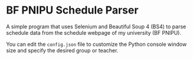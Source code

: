 # BF PNIPU Schedule Parser

A simple program that uses Selenium and Beautiful Soup 4 (BS4) to parse schedule data from the schedule webpage of my university (BF PNIPU).

You can edit the `config.json` file to customize the Python console window size and specify the desired group or teacher.

